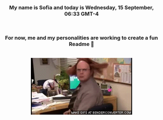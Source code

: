 


<div align="center">
<h3 >My name is Sofia and today is Wednesday, 15 September, 06:33 GMT-4</h3><br>
<h3 >For now, me and my personalities are working to create a fun Readme 👋
</h3><br>
<img src='img/dwight.gif' alt='working...'/>
</div>
